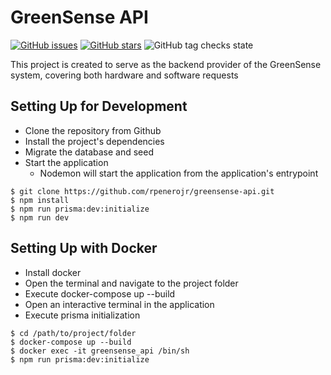 # GreenSense API

[![GitHub issues](https://img.shields.io/github/issues/rpenerojr/greensense-api.svg "GitHub issues")](https://github.com/rpenerojr/greensense-api/issues)
[![GitHub stars](https://img.shields.io/github/stars/rpenerojr/greensense-api.svg "GitHub stars")](https://github.com/rpenerojr/greensense-api)
![GitHub tag checks state](https://img.shields.io/github/checks-status/rpenerojr/greensense-api/main)


This project is created to serve as the backend provider
of the GreenSense system, covering both hardware and software requests

## Setting Up for Development

- Clone the repository from Github
- Install the project's dependencies
- Migrate the database and seed
- Start the application
  - Nodemon will start the application from the application's entrypoint

```shell
$ git clone https://github.com/rpenerojr/greensense-api.git
$ npm install
$ npm run prisma:dev:initialize
$ npm run dev
```

## Setting Up with Docker

- Install docker
- Open the terminal and navigate to the project folder
- Execute docker-compose up --build
- Open an interactive terminal in the application
- Execute prisma initialization

```shell
$ cd /path/to/project/folder
$ docker-compose up --build
$ docker exec -it greensense_api /bin/sh
$ npm run prisma:dev:initialize
```
